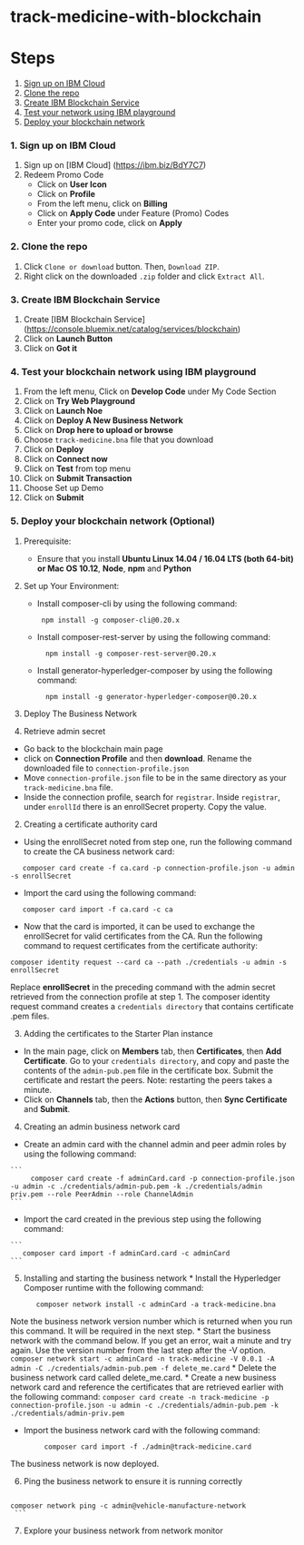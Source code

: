 # track-medicine-with-blockchain
# Steps

1. [Sign up on IBM Cloud](#1-sign-up-on-ibm-cloud)
2. [Clone the repo](#2-clone-the-repo)
3. [Create IBM Blockchain Service](#3-create-ibm-blockchain-service)
4. [Test your network using IBM playground](#4-test-your-blockchain-network-using-ibm-playground)
5. [Deploy your blockchain network ](#5-deploy-your-blockchain-network-optional )


### 1. Sign up on IBM Cloud
1. Sign up on [IBM Cloud] (https://ibm.biz/BdY7C7)
2. Redeem Promo Code 
   * Click on **User Icon**
   * Click on **Profile**
   * From the left menu, click on **Billing** 
   * Click on **Apply Code** under Feature (Promo) Codes
   * Enter your promo code, click on **Apply**

### 2. Clone the repo
1. Click `Clone or download` button. Then, `Download ZIP`.
2. Right click on the downloaded `.zip` folder and click `Extract All`.

### 3. Create IBM Blockchain Service
1. Create [IBM Blockchain Service] (https://console.bluemix.net/catalog/services/blockchain)
2. Click on **Launch Button**
3. Click on **Got it**

### 4. Test your blockchain network using IBM playground
1.  From the left menu, Click on **Develop Code** under My Code Section
2.  Click on **Try Web Playground**
3.  Click on **Launch Noe**
4.  Click on **Deploy A New Business Network**
5.  Click on **Drop here to upload or browse**
6.  Choose `track-medicine.bna` file that you download
7.  Click on **Deploy**
8.  Click on **Connect now**
9.  Click on **Test** from top menu
10. Click on **Submit Transaction**
11. Choose Set up Demo
12. Click on **Submit**

### 5. Deploy your blockchain network (Optional)
1. Prerequisite:
   * Ensure that you install **Ubuntu Linux 14.04 / 16.04 LTS (both 64-bit) or Mac OS 10.12**, **Node**, **npm** and **Python**

2. Set up Your Environment:
   * Install composer-cli by using the following command:
      ```
       npm install -g composer-cli@0.20.x
       ```
   * Install composer-rest-server by using the following command:
      ```
        npm install -g composer-rest-server@0.20.x
       ```
   * Install generator-hyperledger-composer by using the following command:
      ```
        npm install -g generator-hyperledger-composer@0.20.x
       ```
3. Deploy The Business Network
  1. Retrieve admin secret
   * Go back to the blockchain main page
   * click on **Connection Profile** and then **download**. Rename the downloaded file to `connection-profile.json`
   * Move `connection-profile.json` file to be in the same directory as your `track-medicine.bna` file.
   * Inside the connection profile, search for `registrar`. Inside `registrar`, under `enrollId` there is an enrollSecret property. Copy the value.
   
  2. Creating a certificate authority card
   * Using the enrollSecret noted from step one, run the following command to create the CA business network card:
   ```
      composer card create -f ca.card -p connection-profile.json -u admin -s enrollSecret
   ``` 
   * Import the card using the following command:
   
   ```
      composer card import -f ca.card -c ca
   ```
   * Now that the card is imported, it can be used to exchange the enrollSecret for valid certificates from the CA. Run the following command to request certificates from the certificate authority:
   ```
   composer identity request --card ca --path ./credentials -u admin -s enrollSecret
   ```
   Replace **enrollSecret** in the preceding command with the admin secret retrieved from the connection profile at step 1. 
   The composer identity request command creates a `credentials directory` that contains certificate .pem files.

   
  3. Adding the certificates to the Starter Plan instance
   * In the main page, click on **Members** tab, then **Certificates**, then **Add Certificate**. Go to your `credentials directory`, and copy and paste the contents of the `admin-pub.pem` file in the certificate box. Submit the certificate and restart the peers. Note: restarting the peers takes a minute.
   * Click on **Channels** tab, then the **Actions** button, then **Sync Certificate** and **Submit**.
    
  4. Creating an admin business network card
   * Create an admin card with the channel admin and peer admin roles by using the following command:
    
    ```
         composer card create -f adminCard.card -p connection-profile.json -u admin -c ./credentials/admin-pub.pem -k ./credentials/admin priv.pem --role PeerAdmin --role ChannelAdmin
    ```
   * Import the card created in the previous step using the following command:
    
    ```
       composer card import -f adminCard.card -c adminCard
    ```
    
  5. Installing and starting the business network
    * Install the Hyperledger Composer runtime with the following command:
        ```
           composer network install -c adminCard -a track-medicine.bna
        ```
   Note the business network version number which is returned when you run this command. It will be required in the next step.
    * Start the business network with the command below. If you get an error, wait a minute and try again. Use the version number from the last step after the -V option.
     ```
         composer network start -c adminCard -n track-medicine -V 0.0.1 -A admin -C ./credentials/admin-pub.pem -f delete_me.card
     ```
    * Delete the business network card called delete_me.card.
    * Create a new business network card and reference the certificates that are retrieved earlier with the following command:
     ```
         composer card create -n track-medicine -p connection-profile.json -u admin -c ./credentials/admin-pub.pem -k ./credentials/admin-priv.pem
     ```
       
   * Import the business network card with the following command:
     ```
          composer card import -f ./admin@track-medicine.card
     ```
   The business network is now deployed.

  6. Ping the business network to ensure it is running correctly
     ```
    composer network ping -c admin@vehicle-manufacture-network
     ```
    
  7. Explore your business network from network monitor

   
   
   



 
